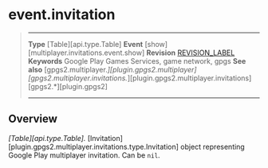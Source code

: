 # event.invitation

> --------------------- ------------------------------------------------------------------------------------------
> __Type__              [Table][api.type.Table]
> __Event__             [show][multiplayer.invitations.event.show]
> __Revision__          [REVISION_LABEL](REVISION_URL)
> __Keywords__          Google Play Games Services, game network, gpgs
> __See also__          [gpgs2.multiplayer.*][plugin.gpgs2.multiplayer]
>                       [gpgs2.multiplayer.invitations.*][plugin.gpgs2.multiplayer.invitations]
>                       [gpgs2.*][plugin.gpgs2]
> --------------------- ------------------------------------------------------------------------------------------

## Overview

_[Table][api.type.Table]._ [Invitation][plugin.gpgs2.multiplayer.invitations.type.Invitation] object representing Google Play multiplayer invitation. Can be `nil`.